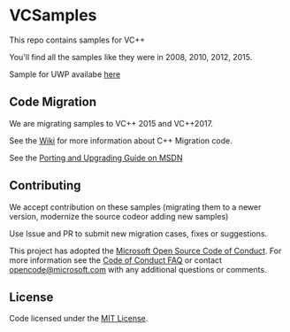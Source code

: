 # VCSamples
This repo contains samples for VC++

You'll find all the samples like they were in 2008, 2010, 2012, 2015.

Sample for UWP availabe [here](https://github.com/Microsoft/Windows-universal-samples)


## Code Migration
We are migrating samples to VC++ 2015 and VC++2017.

See the [Wiki](https://github.com/Microsoft/VCSamples/wiki) for more information about C++ Migration code.  

See the [Porting and Upgrading Guide on MSDN](https://docs.microsoft.com/en-us/cpp/porting/visual-cpp-porting-and-upgrading-guide) 

## Contributing
We accept contribution on these samples (migrating them to a newer version, modernize the source codeor adding new samples)

Use Issue and PR to submit new migration cases, fixes or suggestions.

This project has adopted the [Microsoft Open Source Code of Conduct](https://opensource.microsoft.com/codeofconduct/). For more information see the [Code of Conduct FAQ](https://opensource.microsoft.com/codeofconduct/faq/) or contact [opencode@microsoft.com](mailto:opencode@microsoft.com) with any additional questions or comments.


## License

Code licensed under the [MIT License](license.txt).


